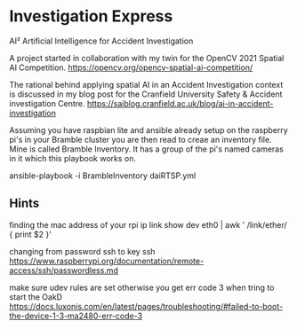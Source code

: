 # Investigation Express
AI² Artificial Intelligence for Accident Investigation

A project started in collaboration with my twin for the OpenCV 2021 Spatial AI Competition.
https://opencv.org/opencv-spatial-ai-competition/

The rational behind applying spatial AI in an Accident Investigation context is discussed in my blog post for the Cranfield University Safety & Accident investigation Centre.
https://saiblog.cranfield.ac.uk/blog/ai-in-accident-investigation

Assuming you have raspbian lite and ansible already setup on the raspberry pi's in your Bramble cluster you are then read to creae an inventory file.
Mine is called Bramble Inventory.
It has a group of the pi's named cameras in it which this playbook works on.

ansible-playbook -i BrambleInventory daiRTSP.yml


## Hints
finding the mac address of your rpi
ip link show dev eth0 | awk ' /link\/ether/ { print $2 }'

changing from password ssh to key ssh
https://www.raspberrypi.org/documentation/remote-access/ssh/passwordless.md

make sure udev rules are set otherwise you get err code 3 when tring to start the OakD
https://docs.luxonis.com/en/latest/pages/troubleshooting/#failed-to-boot-the-device-1-3-ma2480-err-code-3
